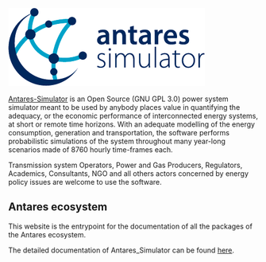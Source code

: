 ![antares logo](assets/antares.png)

[Antares-Simulator](https://antares-simulator.org/) is an Open Source (GNU GPL 3.0) power system simulator
meant to be used by anybody places value in quantifying the adequacy, or
the economic performance of interconnected energy systems, at short or remote time horizons.
With an adequate modelling of the energy consumption, generation and transportation,
the software performs probabilistic simulations of the system throughout many year-long
scenarios made of 8760 hourly time-frames each.

Transmission system Operators, Power and Gas Producers, Regulators, Academics,
Consultants, NGO and all others actors concerned by energy policy issues are welcome to use the software. 

## Antares ecosystem
This website is the entrypoint for the documentation of all the packages of the Antares ecosystem.

The detailed documentation of Antares_Simulator can be found [here](https://antares-simulator.readthedocs.io).
